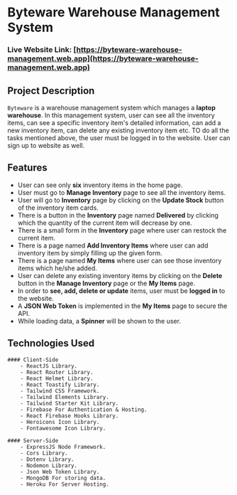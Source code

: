 # Byteware Warehouse Management System

### Live Website Link: [https://byteware-warehouse-management.web.app](https://byteware-warehouse-management.web.app)

## Project Description

`Byteware` is a warehouse management system which manages a **laptop warehouse**. In this management system, user can see all the inventory items, can see a specific inventory item's detailed information, can add a new inventory item, can delete any existing inventory item etc. TO do all the tasks mentioned above, the user must be logged in to the website. User can sign up to website as well.

## Features

- User can see only **six** inventory items in the home page.
- User must go to **Manage Inventory** page to see all the inventory items.
- User will go to **Inventory** page by clicking on the **Update Stock** button of the inventory item cards.
- There is a button in the **Inventory** page named **Delivered** by clicking which the quantity of the current item will decrease by one.
- There is a small form in the **Inventory** page where user can restock the current item.
- There is a page named **Add Inventory Items** where user can add inventory item by simply filling up the given form.
- There is a page named **My Items** where user can see those inventory items which he/she added.
- User can delete any existing inventory items by clicking on the **Delete** button in the **Manage Inventory** page or the **My Items** page.
- In order to **see, add, delete or update** items, user must be **logged in** to the website.
- A **JSON Web Token** is implemented in the **My Items** page to secure the API.
- While loading data, a **Spinner** will be shown to the user.

## Technologies Used

    #### Client-Side
        - ReactJS Library.
        - React Router Library.
        - React Helmet Library.
        - React Toastify Library.
        - Tailwind CSS Framework.
        - Tailwind Elements Library.
        - Tailwind Starter Kit Library.
        - Firebase For Authentication & Hosting.
        - React Firebase Hooks Library.
        - Heroicons Icon Library.
        - Fontawesome Icon Library.

    #### Server-Side
        - ExpressJS Node Framework.
        - Cors Library.
        - Dotenv Library.
        - Nodemon Library.
        - Json Web Token Library.
        - MongoDB For storing data.
        - Heroku For Server Hosting.
